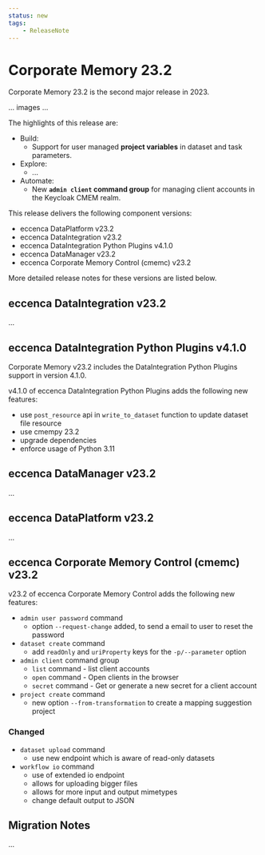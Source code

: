 ```yaml
---
status: new
tags:
    - ReleaseNote
---
```

# Corporate Memory 23.2

Corporate Memory 23.2 is the second major release in 2023.

... images ...

The highlights of this release are:

-   Build:
    -   Support for user managed **project variables** in dataset and task parameters.
-   Explore:
    -   ...
-   Automate:
    -   New **`admin client` command group** for managing client accounts in the Keycloak CMEM realm.


This release delivers the following component versions:

-   eccenca DataPlatform v23.2
-   eccenca DataIntegration v23.2
-   eccenca DataIntegration Python Plugins v4.1.0
-   eccenca DataManager v23.2
-   eccenca Corporate Memory Control (cmemc) v23.2

More detailed release notes for these versions are listed below.

## eccenca DataIntegration v23.2

...

## eccenca DataIntegration Python Plugins v4.1.0

Corporate Memory v23.2 includes the DataIntegration Python Plugins support in version 4.1.0.

v4.1.0 of eccenca DataIntegration Python Plugins adds the following new features:

- use `post_resource` api in `write_to_dataset` function to update dataset file resource
- use cmempy 23.2
- upgrade dependencies
- enforce usage of Python 3.11


## eccenca DataManager v23.2

...

## eccenca DataPlatform v23.2

...

## eccenca Corporate Memory Control (cmemc) v23.2

v23.2 of eccenca Corporate Memory Control adds the following new features:

- `admin user password` command
    - option `--request-change` added, to send a email to user to reset the password
- `dataset create` command
    - add `readOnly` and `uriProperty` keys for the `-p/--parameter` option
- `admin client` command group
    - `list` command - list client accounts
    - `open` command - Open clients in the browser
    - `secret` command - Get or generate a new secret for a client account
- `project create` command
    - new option `--from-transformation` to create a mapping suggestion project

### Changed

- `dataset upload` command
    - use new endpoint which is aware of read-only datasets
- `workflow io` command
    - use of extended io endpoint
    - allows for uploading bigger files
    - allows for more input and output mimetypes
    - change default output to JSON


## Migration Notes

...

